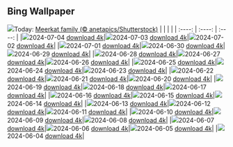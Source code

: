 ## Bing Wallpaper
![](./wallpaper/2024-07-04.jpg)Today: [Meerkat family (© anetapics/Shutterstock)](./wallpaper/2024-07-04.jpg)
|      |      |      |
| :----: | :----: | :----: |
|![](./wallpaper/2024-07-04_sm.jpg)2024-07-04 [download 4k](./wallpaper/2024-07-04.jpg)|![](./wallpaper/2024-07-03_sm.jpg)2024-07-03 [download 4k](./wallpaper/2024-07-03.jpg)|![](./wallpaper/2024-07-02_sm.jpg)2024-07-02 [download 4k](./wallpaper/2024-07-02.jpg)|
|![](./wallpaper/2024-07-01_sm.jpg)2024-07-01 [download 4k](./wallpaper/2024-07-01.jpg)|![](./wallpaper/2024-06-30_sm.jpg)2024-06-30 [download 4k](./wallpaper/2024-06-30.jpg)|![](./wallpaper/2024-06-29_sm.jpg)2024-06-29 [download 4k](./wallpaper/2024-06-29.jpg)|
|![](./wallpaper/2024-06-28_sm.jpg)2024-06-28 [download 4k](./wallpaper/2024-06-28.jpg)|![](./wallpaper/2024-06-27_sm.jpg)2024-06-27 [download 4k](./wallpaper/2024-06-27.jpg)|![](./wallpaper/2024-06-26_sm.jpg)2024-06-26 [download 4k](./wallpaper/2024-06-26.jpg)|
|![](./wallpaper/2024-06-25_sm.jpg)2024-06-25 [download 4k](./wallpaper/2024-06-25.jpg)|![](./wallpaper/2024-06-24_sm.jpg)2024-06-24 [download 4k](./wallpaper/2024-06-24.jpg)|![](./wallpaper/2024-06-23_sm.jpg)2024-06-23 [download 4k](./wallpaper/2024-06-23.jpg)|
|![](./wallpaper/2024-06-22_sm.jpg)2024-06-22 [download 4k](./wallpaper/2024-06-22.jpg)|![](./wallpaper/2024-06-21_sm.jpg)2024-06-21 [download 4k](./wallpaper/2024-06-21.jpg)|![](./wallpaper/2024-06-20_sm.jpg)2024-06-20 [download 4k](./wallpaper/2024-06-20.jpg)|
|![](./wallpaper/2024-06-19_sm.jpg)2024-06-19 [download 4k](./wallpaper/2024-06-19.jpg)|![](./wallpaper/2024-06-18_sm.jpg)2024-06-18 [download 4k](./wallpaper/2024-06-18.jpg)|![](./wallpaper/2024-06-17_sm.jpg)2024-06-17 [download 4k](./wallpaper/2024-06-17.jpg)|
|![](./wallpaper/2024-06-16_sm.jpg)2024-06-16 [download 4k](./wallpaper/2024-06-16.jpg)|![](./wallpaper/2024-06-15_sm.jpg)2024-06-15 [download 4k](./wallpaper/2024-06-15.jpg)|![](./wallpaper/2024-06-14_sm.jpg)2024-06-14 [download 4k](./wallpaper/2024-06-14.jpg)|
|![](./wallpaper/2024-06-13_sm.jpg)2024-06-13 [download 4k](./wallpaper/2024-06-13.jpg)|![](./wallpaper/2024-06-12_sm.jpg)2024-06-12 [download 4k](./wallpaper/2024-06-12.jpg)|![](./wallpaper/2024-06-11_sm.jpg)2024-06-11 [download 4k](./wallpaper/2024-06-11.jpg)|
|![](./wallpaper/2024-06-10_sm.jpg)2024-06-10 [download 4k](./wallpaper/2024-06-10.jpg)|![](./wallpaper/2024-06-09_sm.jpg)2024-06-09 [download 4k](./wallpaper/2024-06-09.jpg)|![](./wallpaper/2024-06-08_sm.jpg)2024-06-08 [download 4k](./wallpaper/2024-06-08.jpg)|
|![](./wallpaper/2024-06-07_sm.jpg)2024-06-07 [download 4k](./wallpaper/2024-06-07.jpg)|![](./wallpaper/2024-06-06_sm.jpg)2024-06-06 [download 4k](./wallpaper/2024-06-06.jpg)|![](./wallpaper/2024-06-05_sm.jpg)2024-06-05 [download 4k](./wallpaper/2024-06-05.jpg)|
|![](./wallpaper/2024-06-04_sm.jpg)2024-06-04 [download 4k](./wallpaper/2024-06-04.jpg)|